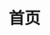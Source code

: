 ---
home: true
title: 首页
heroImage: https://Etab.store/static/images/logo.png
actions:
  - text: 更多文档
    link: /cn/install/chrome.html
    type: primary
features:
  - title: 有颜有料更有趣
    details: 高质量浏览器新标签页壁纸、高颜值卡片式小组件，高质量行业导航，高度自由化的布局，让你的桌面独具一格！
  - title: 高质量行业博客、头条新闻
    details: 聚合全球100+平台技术新闻、科技头条、热门官方博客、个人高质量博客，让你时刻保持学习！
  - title: 文章收纳盒
    details: 你永远都在收藏，但你从未开始学习，Etab依托浏览器高频的使用场景，Etab自生强大的文章管理能力。
footer: © 2023- 鬼哥
---